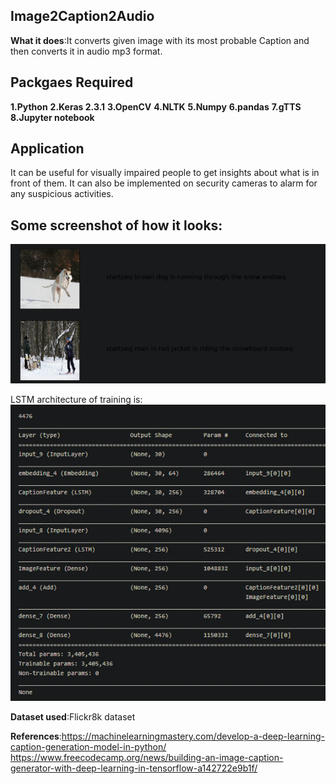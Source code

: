 ## Image2Caption2Audio
**What it does**:It converts given image with its most probable Caption and then converts it in audio mp3 format.

## Packgaes Required

**1.Python**
**2.Keras 2.3.1**
**3.OpenCV**
**4.NLTK**
**5.Numpy**
**6.pandas**
**7.gTTS**
**8.Jupyter notebook**


## Application

It can be useful for visually impaired people to get insights about what is in front of them. It can also be implemented on security cameras to alarm for any suspicious activities.



## **Some screenshot of how it looks:**
![alt text](/images/img_cap_ex1.png)

LSTM architecture of training is:
![alt text](/images/image_caption_lstm.png)

**Dataset used**:Flickr8k dataset

**References**:https://machinelearningmastery.com/develop-a-deep-learning-caption-generation-model-in-python/
              https://www.freecodecamp.org/news/building-an-image-caption-generator-with-deep-learning-in-tensorflow-a142722e9b1f/
